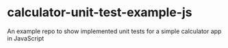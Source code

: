 # calculator-unit-test-example-js
An example repo to show implemented unit tests for a simple calculator app in JavaScript
